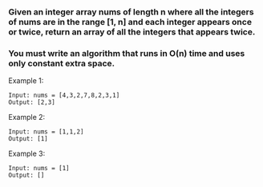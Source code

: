 ### Given an integer array nums of length n where all the integers of nums are in the range [1, n] and each integer appears once or twice, return an array of all the integers that appears twice.

### You must write an algorithm that runs in O(n) time and uses only constant extra space.

Example 1:

```
Input: nums = [4,3,2,7,8,2,3,1]
Output: [2,3]
```

Example 2:

```
Input: nums = [1,1,2]
Output: [1]
```

Example 3:

```
Input: nums = [1]
Output: []
```
